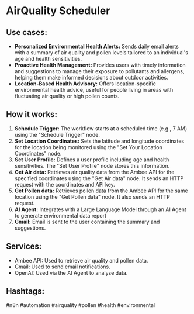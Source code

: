 # AirQuality Scheduler

## Use cases:

- **Personalized Environmental Health Alerts:** Sends daily email alerts with a summary of air quality and pollen levels tailored to an individual's age and health sensitivities.
- **Proactive Health Management:**  Provides users with timely information and suggestions to manage their exposure to pollutants and allergens, helping them make informed decisions about outdoor activities.
- **Location-Based Health Advisory:**  Offers location-specific environmental health advice, useful for people living in areas with fluctuating air quality or high pollen counts.

## How it works:

1.  **Schedule Trigger:** The workflow starts at a scheduled time (e.g., 7 AM) using the "Schedule Trigger" node.
2.  **Set Location Coordinates:** Sets the latitude and longitude coordinates for the location being monitored using the "Set Your Location Coordinates" node.
3.  **Set User Profile:** Defines a user profile including age and health sensitivities. The "Set User Profile" node stores this information.
4.  **Get Air data:** Retrieves air quality data from the Ambee API for the specified coordinates using the "Get Air data" node. It sends an HTTP request with the coordinates and API key.
5.  **Get Pollen data:** Retrieves pollen data from the Ambee API for the same location using the "Get Pollen data" node. It also sends an HTTP request.
6.  **AI Agent:** Integrates with a Large Language Model through an AI Agent to generate environmental data report
7.  **Gmail:** Email is sent to the user containing the summary and suggestions.

## Services:

*   Ambee API: Used to retrieve air quality and pollen data.
*   Gmail: Used to send email notifications.
*   OpenAI: Used via the AI Agent to analyse data.

## Hashtags:

#n8n #automation #airquality #pollen #health #environmental

